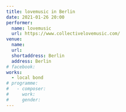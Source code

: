 ```yaml
---
title: lovemusic in Berlin
date: 2021-01-26 20:00
performer:
  name: lovemusic
  url: https://www.collectivelovemusic.com/
venue:
  name:
  url:
  shortaddress: Berlin
  address: Berlin
# facebook:
works:
  - local bond
# programme:
#   - composer:
#     work:
#     gender:
---
```

